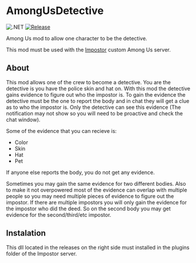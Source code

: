 # AmongUsDetective

![.NET](https://github.com/VisualEnterprise/AmongUsDetective/workflows/.NET/badge.svg)
[![Release](https://img.shields.io/github/v/release/VisualEnterprise/AmongUsDetective?logo=github&style=flat)](https://github.com/VisualEnterprise/AmongUsDetective/releases)

Among Us mod to allow one character to be the detective.

This mod must be used with the [Impostor](https://github.com/Impostor/Impostor) custom Among Us server.

## About
This mod allows one of the crew to become a detective. You are the detective is you have the police skin and hat on.
With this mod the detective gains evidence to figure out who the impostor is.
To gain the evidence the detective must be the one to report the body and in chat they will get a clue as to who the impostor is. Only the detective can see this evidence (The notification may not show so you will need to be proactive and check the chat window).

Some of the evidence that you can recieve is:  
  - Color  
  - Skin  
  - Hat  
  - Pet

If anyone else reports the body, you do not get any evidence.

Sometimes you may gain the same evidence for two different bodies.
Also to make it not overpowered most of the evidence can overlap with multiple people so you may need multiple pieces of evidence to figure out the impostor.
If there are multiple impostors you will only gain the evidence for the impostor who did the deed. So on the second body you may get evidence for the second/third/etc impostor.

## Instalation
This dll located in the releases on the right side must installed in the plugins folder of the Impostor server.
